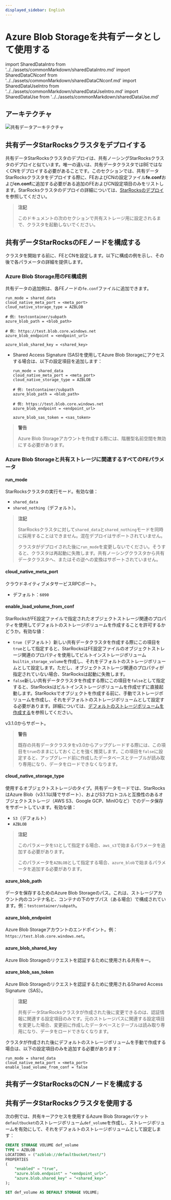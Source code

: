 ```yaml
---
displayed_sidebar: English
---
```


# Azure Blob Storageを共有データとして使用する

import SharedDataIntro from '../../assets/commonMarkdown/sharedDataIntro.md'
import SharedDataCNconf from '../../assets/commonMarkdown/sharedDataCNconf.md'
import SharedDataUseIntro from '../../assets/commonMarkdown/sharedDataUseIntro.md'
import SharedDataUse from '../../assets/commonMarkdown/sharedDataUse.md'

<SharedDataIntro />

## アーキテクチャ

![共有データアーキテクチャ](../../assets/share_data_arch.png)

## 共有データStarRocksクラスタをデプロイする

共有データStarRocksクラスタのデプロイは、共有ノーシングStarRocksクラスタのデプロイと似ています。唯一の違いは、共有データクラスタではBEではなくCNをデプロイする必要があることです。このセクションでは、共有データStarRocksクラスタをデプロイする際に、FEおよびCNの設定ファイル**fe.conf**および**cn.conf**に追加する必要がある追加のFEおよびCN設定項目のみをリストします。StarRocksクラスタのデプロイの詳細については、[StarRocksのデプロイ](../../deployment/deploy_manually.md)を参照してください。

> **注記**
>
> このドキュメントの次のセクションで共有ストレージ用に設定されるまで、クラスタを起動しないでください。

## 共有データStarRocksのFEノードを構成する

クラスタを開始する前に、FEとCNを設定します。以下に構成の例を示し、その後で各パラメータの詳細を提供します。

### Azure Blob Storage用のFE構成例

共有データの追加例は、各FEノードの`fe.conf`ファイルに追加できます。

  ```Properties
  run_mode = shared_data
  cloud_native_meta_port = <meta_port>
  cloud_native_storage_type = AZBLOB

  # 例: testcontainer/subpath
  azure_blob_path = <blob_path>

  # 例: https://test.blob.core.windows.net
  azure_blob_endpoint = <endpoint_url>

  azure_blob_shared_key = <shared_key>
  ```

- Shared Access Signature (SAS)を使用してAzure Blob Storageにアクセスする場合は、以下の設定項目を追加します：

  ```Properties
  run_mode = shared_data
  cloud_native_meta_port = <meta_port>
  cloud_native_storage_type = AZBLOB

  # 例: testcontainer/subpath
  azure_blob_path = <blob_path>

  # 例: https://test.blob.core.windows.net
  azure_blob_endpoint = <endpoint_url>

  azure_blob_sas_token = <sas_token>
  ```

> **警告**
>
> Azure Blob Storageアカウントを作成する際には、階層型名前空間を無効にする必要があります。

### Azure Blob Storageと共有ストレージに関連するすべてのFEパラメータ

#### run_mode

StarRocksクラスタの実行モード。有効な値：

- `shared_data`
- `shared_nothing`（デフォルト）。

> **注記**
>
> StarRocksクラスタに対して`shared_data`と`shared_nothing`モードを同時に採用することはできません。混在デプロイはサポートされていません。
>
> クラスタがデプロイされた後に`run_mode`を変更しないでください。そうすると、クラスタは再起動に失敗します。共有ノーシングクラスタから共有データクラスタへ、またはその逆への変換はサポートされていません。

#### cloud_native_meta_port

クラウドネイティブメタサービスRPCポート。

- デフォルト：`6090`

#### enable_load_volume_from_conf

StarRocksがFE設定ファイルで指定されたオブジェクトストレージ関連のプロパティを使用してデフォルトのストレージボリュームを作成することを許可するかどうか。有効な値：

- `true`（デフォルト）新しい共有データクラスタを作成する際にこの項目を`true`として指定すると、StarRocksはFE設定ファイルのオブジェクトストレージ関連のプロパティを使用してビルトインストレージボリューム`builtin_storage_volume`を作成し、それをデフォルトのストレージボリュームとして設定します。ただし、オブジェクトストレージ関連のプロパティが指定されていない場合、StarRocksは起動に失敗します。
- `false`新しい共有データクラスタを作成する際にこの項目を`false`として指定すると、StarRocksはビルトインストレージボリュームを作成せずに直接起動します。StarRocksでオブジェクトを作成する前に、手動でストレージボリュームを作成し、それをデフォルトのストレージボリュームとして設定する必要があります。詳細については、[デフォルトのストレージボリュームを作成する](#use-your-shared-data-starrocks-cluster)を参照してください。

v3.1.0からサポート。

> **警告**
>
> 既存の共有データクラスタをv3.0からアップグレードする際には、この項目を`true`のままにしておくことを強く推奨します。この項目を`false`に設定すると、アップグレード前に作成したデータベースとテーブルが読み取り専用になり、データをロードできなくなります。

#### cloud_native_storage_type

使用するオブジェクトストレージのタイプ。共有データモードでは、StarRocksはAzure Blob（v3.1.1以降でサポート）、およびS3プロトコルと互換性のあるオブジェクトストレージ（AWS S3、Google GCP、MinIOなど）でのデータ保存をサポートしています。有効な値：

- `S3`（デフォルト）
- `AZBLOB`

> **注記**
>
> このパラメータを`S3`として指定する場合、`aws_s3`で始まるパラメータを追加する必要があります。
>
> このパラメータを`AZBLOB`として指定する場合、`azure_blob`で始まるパラメータを追加する必要があります。

#### azure_blob_path

データを保存するためのAzure Blob Storageのパス。これは、ストレージアカウント内のコンテナ名と、コンテナの下のサブパス（ある場合）で構成されています。例：`testcontainer/subpath`。

#### azure_blob_endpoint

Azure Blob Storageアカウントのエンドポイント。例：`https://test.blob.core.windows.net`。

#### azure_blob_shared_key

Azure Blob Storageのリクエストを認証するために使用される共有キー。

#### azure_blob_sas_token

Azure Blob Storageのリクエストを認証するために使用されるShared Access Signature（SAS）。

> **注記**
>
> 共有データStarRocksクラスタが作成された後に変更できるのは、認証情報に関連する設定項目のみです。元のストレージパスに関連する設定項目を変更した場合、変更前に作成したデータベースとテーブルは読み取り専用になり、データをロードできなくなります。

クラスタが作成された後にデフォルトのストレージボリュームを手動で作成する場合は、以下の設定項目のみを追加する必要があります：

```Properties
run_mode = shared_data
cloud_native_meta_port = <meta_port>
enable_load_volume_from_conf = false
```

## 共有データStarRocksのCNノードを構成する

<SharedDataCNconf />

## 共有データStarRocksクラスタを使用する

<SharedDataUseIntro />

次の例では、共有キーアクセスを使用するAzure Blob Storageバケット`defaultbucket`のストレージボリューム`def_volume`を作成し、ストレージボリュームを有効にして、それをデフォルトのストレージボリュームとして設定します：

```SQL
CREATE STORAGE VOLUME def_volume
TYPE = AZBLOB
LOCATIONS = ("azblob://defaultbucket/test/")
PROPERTIES
(
    "enabled" = "true",
    "azure.blob.endpoint" = "<endpoint_url>",
    "azure.blob.shared_key" = "<shared_key>"
);

SET def_volume AS DEFAULT STORAGE VOLUME;
```

<SharedDataUse />
